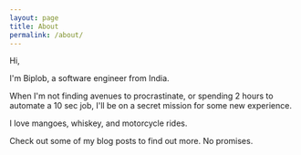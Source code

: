 ```yaml
---
layout: page
title: About
permalink: /about/
---
```

Hi,

I'm Biplob, a software engineer from India.

When I'm not finding avenues to procrastinate, or spending 2 hours to automate a 10 sec job, I'll be on a secret mission for some new experience.

I love mangoes, whiskey, and motorcycle rides.

Check out some of my blog posts to find out more. No promises.
